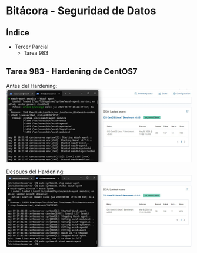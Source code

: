# Bitácora - Seguridad de Datos

## Índice

 - Tercer Parcial
    - Tarea 983
    
## 

## Tarea 983 - Hardening de CentOS7

Antes del Hardening:
![App Screenshot](https://github.com/v-Chriz-v/Seguridad_Datos/blob/main/Bitacora/Tercer%20parcial/Images/HardeningAntes.png)

Despues del Hardening:
![App Screenshot](https://github.com/v-Chriz-v/Seguridad_Datos/blob/main/Bitacora/Tercer%20parcial/Images/HardeningDespues.png)

##